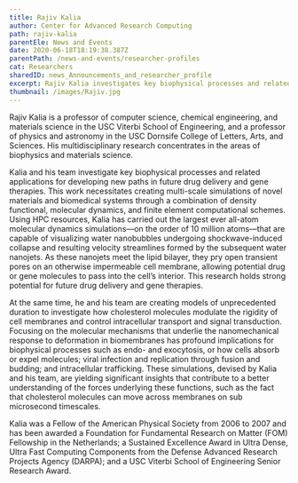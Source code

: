 ```yaml
---
title: Rajiv Kalia
author: Center for Advanced Research Computing
path: rajiv-kalia
parentEle: News and Events
date: 2020-06-18T18:19:38.387Z
parentPath: /news-and-events/researcher-profiles
cat: Researchers
sharedID: news_Announcements_and_researcher_profile
excerpt: Rajiv Kalia investigates key biophysical processes and related applications for developing new paths in future drug delivery and gene therapies.
thumbnail: /images/Rajiv.jpg
---
```


Rajiv Kalia is a professor of computer science, chemical engineering, and materials science in the USC Viterbi School of Engineering, and a professor of physics and astronomy in the USC Dornsife College of Letters, Arts, and Sciences. His multidisciplinary research concentrates in the areas of biophysics and materials science.

Kalia and his team investigate key biophysical processes and related applications for developing new paths in future drug delivery and gene therapies. This work necessitates creating multi-scale simulations of novel materials and biomedical systems through a combination of density functional, molecular dynamics, and finite element computational schemes. Using HPC resources, Kalia has carried out the largest ever all-atom molecular dynamics simulations—on the order of 10 million atoms—that are capable of visualizing water nanobubbles undergoing shockwave-induced collapse and resulting velocity streamlines formed by the subsequent water nanojets. As these nanojets meet the lipid bilayer, they pry open transient pores on an otherwise impermeable cell membrane, allowing potential drug or gene molecules to pass into the cell’s interior. This research holds strong potential for future drug delivery and gene therapies.

At the same time, he and his team are creating models of unprecedented duration to investigate how cholesterol molecules modulate the rigidity of cell membranes and control intracellular transport and signal transduction. Focusing on the molecular mechanisms that underlie the nanomechanical response to deformation in biomembranes has profound implications for biophysical processes such as endo- and exocytosis, or how cells absorb or expel molecules; viral infection and replication through fusion and budding; and intracellular trafficking. These simulations, devised by Kalia and his team, are yielding significant insights that contribute to a better understanding of the forces underlying these functions, such as the fact that cholesterol molecules can move across membranes on sub microsecond timescales.

Kalia was a Fellow of the American Physical Society from 2006 to 2007 and has been awarded a Foundation for Fundamental Research on Matter (FOM) Fellowship in the Netherlands; a Sustained Excellence Award in Ultra Dense, Ultra Fast Computing Components from the Defense Advanced Research Projects Agency (DARPA); and a USC Viterbi School of Engineering Senior Research Award.
